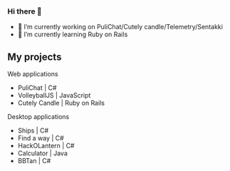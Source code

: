 ### Hi there 👋

- 🔭 I’m currently working on PuliChat/Cutely candle/Telemetry/Sentakki
- 🌱 I’m currently learning Ruby on Rails

## My projects

Web applications
* PuliChat | C#
* VolleyballJS | JavaScript
* Cutely Candle | Ruby on Rails

Desktop applications
* Ships | C#
* Find a way | C#
* HackOLantern | C#
* Calculator | Java
* BBTan | C#

<!--
- 👯 I’m looking to collaborate on ...
- 🤔 I’m looking for help with ...
- 💬 Ask me about ...
- 📫 How to reach me: ...
- 😄 Pronouns: ...
- ⚡ Fun fact: ...
-->
